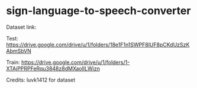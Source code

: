 # sign-language-to-speech-converter

Dataset link: 

Test: https://drive.google.com/drive/u/1/folders/18e1F1n1SWPF8lUF8pCKdUzSzKAbmSbVN

Train: https://drive.google.com/drive/u/1/folders/1-XTAjPPRPFeRqu3848z8dMXaolILWizn

Credits: luvk1412 for dataset
